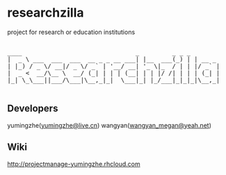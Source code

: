 researchzilla
=============

project for research or education institutions


<pre> 
____                               _         _ _ _       
|  _ \ ___  ___  ___  __ _ _ __ ___| |__  ___(_) | | __ _ 
| |_) / _ \/ __|/ _ \/ _` | '__/ __| '_ \|_  / | | |/ _` |
|  _ <  __/\__ \  __/ (_| | | | (__| | | |/ /| | | | (_| |
|_| \_\___||___/\___|\__,_|_|  \___|_| |_/___|_|_|_|\__,_|

</pre>


Developers
----------
yumingzhe(yumingzhe@live.cn)
wangyan(wangyan_megan@yeah.net)

Wiki
----
http://projectmanage-yumingzhe.rhcloud.com     
